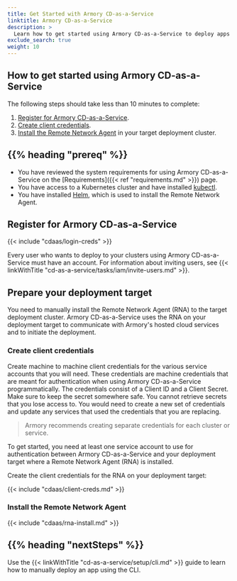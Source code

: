 ```yaml
---
title: Get Started with Armory CD-as-a-Service
linktitle: Armory CD-as-a-Service
description: >
  Learn how to get started using Armory CD-as-a-Service to deploy apps to your Kubernetes clusters.
exclude_search: true
weight: 10
---
```


## How to get started using Armory CD-as-a-Service

The following steps should take less than 10 minutes to complete:

1. [Register for Armory CD-as-a-Service](#register-for-armory-cd-as-a-service).
1. [Create client credentials](#create-client-credentials).
1. [Install the Remote Network Agent](#install-the-rna) in your target deployment cluster.

## {{% heading "prereq" %}}

* You have reviewed the system requirements for using Armory CD-as-a-Service on the [Requirements]({{< ref "requirements.md" >}}) page.
* You have access to a Kubernetes cluster and have installed [kubectl]().
* You have installed [Helm](), which is used to install the Remote Network Agent.


## Register for Armory CD-as-a-Service

{{< include "cdaas/login-creds" >}}

Every user who wants to deploy to your clusters using Armory CD-as-a-Service must have an account. For information about inviting users, see {{< linkWithTitle "cd-as-a-service/tasks/iam/invite-users.md" >}}.

## Prepare your deployment target

You need to manually install the Remote Network Agent (RNA) to the target deployment cluster. Armory CD-as-a-Service uses the RNA on your deployment target to communicate with Armory's hosted cloud services and to initiate the deployment.

### Create client credentials

Create machine to machine client credentials for the various service accounts that you will need. These credentials are machine credentials that are meant for authentication when using Armory CD-as-a-Service programmatically. The credentials consist of a Client ID and a Client Secret. Make sure to keep the secret somewhere safe. You cannot retrieve secrets that you lose access to. You would need to create a new set of credentials and update any services that used the credentials that you are replacing.

> Armory recommends creating separate credentials for each cluster or service.

To get started, you need at least one service account to use for authentication between Armory CD-as-a-Service and your deployment target where a Remote Network Agent (RNA) is installed.

Create the client credentials for the RNA on your deployment target:

{{< include "cdaas/client-creds.md" >}}

</details>

### Install the Remote Network Agent

{{< include "cdaas/rna-install.md" >}}

## {{%  heading "nextSteps" %}}

Use the {{< linkWithTitle "cd-as-a-service/setup/cli.md" >}} guide to learn how to manually deploy an app using the CLI.

